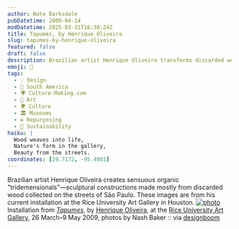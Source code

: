 ```yaml
---
author: Nate Barksdale
pubDatetime: 2009-04-14
modDatetime: 2025-03-31T16:30:24Z
title: Tapumes, by Henrique Oliveira
slug: tapumes-by-henrique-oliveira
featured: false
draft: false
description: Brazilian artist Henrique Oliveira transforms discarded wood into vibrant sculptures in his latest installation, _Tapumes_.
emoji: 🌳
tags:
  - 💡 Design
  - 🧉 South America
  - 🌍 Culture-Making.com
  - 🎨 Art
  - 🌍 Culture
  - 🏛️ Museums
  - ♻️ Repurposing
  - 🌱 Sustainability
haiku: |
  Wood weaves into life,  
  Nature's form in the gallery,  
  Beauty from the streets.
coordinates: [29.7172, -95.4001]
---
```


Brazilian artist Henrique Oliveira creates sensuous organic "tridemensionals"—sculptural constructions made mostly from discarded wood collected on the streets of São Paulo. These images are from his current installation at the Rice University Art Gallery in Houston. [![photo](http://culture-making.com/media/tapumes.jpg)](http://www.designboom.com/weblog/cat/10/view/6027/henrique-oliveira-tapumes-at-rice-gallery-houston-texas.html)
Installation from [_Tapumes_](http://www.designboom.com/weblog/cat/10/view/6027/henrique-oliveira-tapumes-at-rice-gallery-houston-texas.html), by [Henrique Oliveira](http://www.henriqueoliveira.com/), at the [Rice University Art Gallery](http://web.archive.org/web/20140812070007/http://www.ricegallery.org/new/exhibition/tapumes.html), 26 March–9 May 2009, photos by Nash Baker :: via [designboom](http://www.designboom.com/weblog/cat/10/view/6027/henrique-oliveira-tapumes-at-rice-gallery-houston-texas.html)
